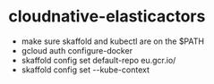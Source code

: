 # cloudnative-elasticactors

* make sure skaffold and kubectl are on the $PATH
* gcloud auth configure-docker
* skaffold config set default-repo eu.gcr.io/<your-gke-workspace>
* skaffold config set --kube-context <your-gke-cluster-context>